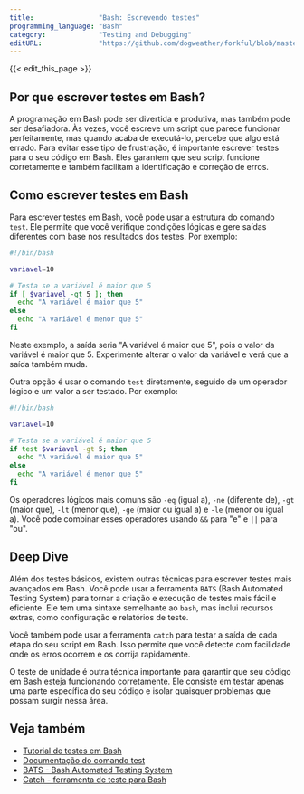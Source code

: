 ```yaml
---
title:                "Bash: Escrevendo testes"
programming_language: "Bash"
category:             "Testing and Debugging"
editURL:              "https://github.com/dogweather/forkful/blob/master/content/pt/bash/writing-tests.md"
---
```


{{< edit_this_page >}}

## Por que escrever testes em Bash?

A programação em Bash pode ser divertida e produtiva, mas também pode ser desafiadora. Às vezes, você escreve um script que parece funcionar perfeitamente, mas quando acaba de executá-lo, percebe que algo está errado. Para evitar esse tipo de frustração, é importante escrever testes para o seu código em Bash. Eles garantem que seu script funcione corretamente e também facilitam a identificação e correção de erros.

## Como escrever testes em Bash

Para escrever testes em Bash, você pode usar a estrutura do comando `test`. Ele permite que você verifique condições lógicas e gere saídas diferentes com base nos resultados dos testes. Por exemplo:

```Bash
#!/bin/bash

variavel=10

# Testa se a variável é maior que 5
if [ $variavel -gt 5 ]; then
  echo "A variável é maior que 5"
else
  echo "A variável é menor que 5"
fi
```

Neste exemplo, a saída seria "A variável é maior que 5", pois o valor da variável é maior que 5. Experimente alterar o valor da variável e verá que a saída também muda.

Outra opção é usar o comando `test` diretamente, seguido de um operador lógico e um valor a ser testado. Por exemplo:

```Bash
#!/bin/bash

variavel=10

# Testa se a variável é maior que 5
if test $variavel -gt 5; then
  echo "A variável é maior que 5"
else
  echo "A variável é menor que 5"
fi
```

Os operadores lógicos mais comuns são `-eq` (igual a), `-ne` (diferente de), `-gt` (maior que), `-lt` (menor que), `-ge` (maior ou igual a) e `-le` (menor ou igual a). Você pode combinar esses operadores usando `&&` para "e" e `||` para "ou".

## Deep Dive

Além dos testes básicos, existem outras técnicas para escrever testes mais avançados em Bash. Você pode usar a ferramenta `BATS` (Bash Automated Testing System) para tornar a criação e execução de testes mais fácil e eficiente. Ele tem uma sintaxe semelhante ao `bash`, mas inclui recursos extras, como configuração e relatórios de teste.

Você também pode usar a ferramenta `catch` para testar a saída de cada etapa do seu script em Bash. Isso permite que você detecte com facilidade onde os erros ocorrem e os corrija rapidamente.

O teste de unidade é outra técnica importante para garantir que seu código em Bash esteja funcionando corretamente. Ele consiste em testar apenas uma parte específica do seu código e isolar quaisquer problemas que possam surgir nessa área.

## Veja também

- [Tutorial de testes em Bash](https://www.shellscript.sh/testing.html)
- [Documentação do comando test](https://www.gnu.org/software/bash/manual/html_node/Bash-Conditional-Expressions.html)
- [BATS - Bash Automated Testing System](https://github.com/sstephenson/bats)
- [Catch - ferramenta de teste para Bash](https://github.com/sharkdp/catch)
